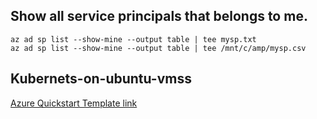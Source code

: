## Show all service principals that belongs to me.
```
az ad sp list --show-mine --output table | tee mysp.txt
az ad sp list --show-mine --output table | tee /mnt/c/amp/mysp.csv
```
## Kubernets-on-ubuntu-vmss 
[Azure Quickstart Template link](https://github.com/Azure/azure-quickstart-templates/tree/master/kubernetes-on-ubuntu-vmss/scripts)